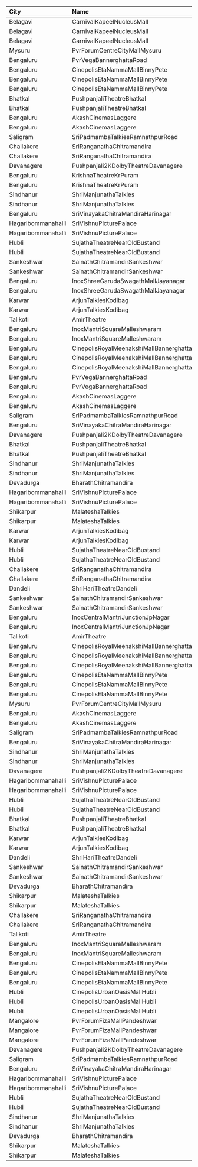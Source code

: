 | City               | Name                                        |  Time | Type        | Price | Capacity | Booked |
| :----------------- | :------------------------------------------ | ----: | :---------- | ----: | -------: | -----: |
| Belagavi           | CarnivalKapeelNucleusMall                   | 09:00 | Platinum    |  110₹ |      140 |      0 |
| Belagavi           | CarnivalKapeelNucleusMall                   | 09:00 | Gold        |  110₹ |       85 |      0 |
| Belagavi           | CarnivalKapeelNucleusMall                   | 09:00 | Silver      |  110₹ |       51 |      0 |
| Mysuru             | PvrForumCentreCityMallMysuru                | 09:55 | Classic     |  110₹ |      152 |     14 |
| Bengaluru          | PvrVegaBannerghattaRoad                     | 10:00 | Classic     |  112₹ |      118 |      0 |
| Bengaluru          | CinepolisEtaNammaMallBinnyPete              | 10:15 | Normal      |  110₹ |       10 |      0 |
| Bengaluru          | CinepolisEtaNammaMallBinnyPete              | 10:15 | Executive   |  110₹ |       82 |      0 |
| Bengaluru          | CinepolisEtaNammaMallBinnyPete              | 10:15 | Premium     |  110₹ |       47 |      4 |
| Bhatkal            | PushpanjaliTheatreBhatkal                   | 10:30 | Balcony     |  100₹ |      182 |     94 |
| Bhatkal            | PushpanjaliTheatreBhatkal                   | 10:30 | 2ndClass    |   90₹ |      336 |    248 |
| Bengaluru          | AkashCinemasLaggere                         | 10:30 | GoldClass   |  150₹ |       44 |     44 |
| Bengaluru          | AkashCinemasLaggere                         | 10:30 | SilverClass |  100₹ |      729 |    669 |
| Saligram           | SriPadmambaTalkiesRamnathpurRoad            | 10:30 | First       |   80₹ |      302 |    100 |
| Challakere         | SriRanganathaChitramandira                  | 10:30 | Balcony     |  120₹ |      300 |    200 |
| Challakere         | SriRanganathaChitramandira                  | 10:30 | SecondClass |  100₹ |      483 |    383 |
| Davanagere         | Pushpanjali2KDolbyTheatreDavanagere         | 10:45 | Balcony     |  150₹ |      338 |    279 |
| Bengaluru          | KrishnaTheatreKrPuram                       | 10:45 | Balcony     |  120₹ |      271 |    243 |
| Bengaluru          | KrishnaTheatreKrPuram                       | 10:45 | FirstClass  |   50₹ |      600 |    600 |
| Sindhanur          | ShriManjunathaTalkies                       | 11:00 | FirstClass  |   81₹ |      220 |    120 |
| Sindhanur          | ShriManjunathaTalkies                       | 11:00 | SecondClass |   71₹ |      260 |    260 |
| Bengaluru          | SriVinayakaChitraMandiraHarinagar           | 11:00 | FirstClass  |  100₹ |      450 |    389 |
| Hagaribommanahalli | SriVishnuPicturePalace                      | 11:00 | Balcony     |   81₹ |      200 |    150 |
| Hagaribommanahalli | SriVishnuPicturePalace                      | 11:00 | SecondClass |   81₹ |      300 |    250 |
| Hubli              | SujathaTheatreNearOldBustand                | 11:30 | Balcony     |  130₹ |      289 |     90 |
| Hubli              | SujathaTheatreNearOldBustand                | 11:30 | DCircle     |  100₹ |      558 |    138 |
| Sankeshwar         | SainathChitramandirSankeshwar               | 11:45 | Balcony     |   80₹ |       20 |      0 |
| Sankeshwar         | SainathChitramandirSankeshwar               | 11:45 | DressCircle |   70₹ |       20 |      0 |
| Bengaluru          | InoxShreeGarudaSwagathMallJayanagar         | 11:55 | Club        |  150₹ |       45 |      0 |
| Bengaluru          | InoxShreeGarudaSwagathMallJayanagar         | 11:55 | Executive   |  150₹ |      131 |      0 |
| Karwar             | ArjunTalkiesKodibag                         | 12:00 | Balcony     |  150₹ |      161 |     78 |
| Karwar             | ArjunTalkiesKodibag                         | 12:00 | Dresscircle |  100₹ |      395 |    260 |
| Talikoti           | AmirTheatre                                 | 12:00 | DressCircle |  100₹ |      250 |    150 |
| Bengaluru          | InoxMantriSquareMalleshwaram                | 12:25 | Club        |  150₹ |      251 |      0 |
| Bengaluru          | InoxMantriSquareMalleshwaram                | 12:25 | Royal       |  300₹ |       10 |      0 |
| Bengaluru          | CinepolisRoyalMeenakshiMallBannerghattaRoad | 12:45 | Normal      |  120₹ |       28 |      0 |
| Bengaluru          | CinepolisRoyalMeenakshiMallBannerghattaRoad | 12:45 | Executive   |  120₹ |       76 |      0 |
| Bengaluru          | CinepolisRoyalMeenakshiMallBannerghattaRoad | 12:45 | Premium     |  120₹ |       29 |      2 |
| Bengaluru          | PvrVegaBannerghattaRoad                     | 13:10 | Classic     |  140₹ |      142 |      2 |
| Bengaluru          | PvrVegaBannerghattaRoad                     | 13:10 | Recliner    |  230₹ |       12 |      0 |
| Bengaluru          | AkashCinemasLaggere                         | 13:30 | GoldClass   |  150₹ |       44 |     44 |
| Bengaluru          | AkashCinemasLaggere                         | 13:30 | SilverClass |  100₹ |      729 |    669 |
| Saligram           | SriPadmambaTalkiesRamnathpurRoad            | 13:30 | First       |   80₹ |      302 |    100 |
| Bengaluru          | SriVinayakaChitraMandiraHarinagar           | 13:30 | FirstClass  |  100₹ |      450 |    389 |
| Davanagere         | Pushpanjali2KDolbyTheatreDavanagere         | 13:45 | Balcony     |  150₹ |      338 |    279 |
| Bhatkal            | PushpanjaliTheatreBhatkal                   | 14:00 | Balcony     |  100₹ |      182 |     94 |
| Bhatkal            | PushpanjaliTheatreBhatkal                   | 14:00 | 2ndClass    |   90₹ |      336 |    248 |
| Sindhanur          | ShriManjunathaTalkies                       | 14:00 | FirstClass  |   81₹ |      220 |    120 |
| Sindhanur          | ShriManjunathaTalkies                       | 14:00 | SecondClass |   71₹ |      260 |    260 |
| Devadurga          | BharathChitramandira                        | 14:00 | FirstClass  |  101₹ |      360 |    260 |
| Hagaribommanahalli | SriVishnuPicturePalace                      | 14:00 | Balcony     |   81₹ |      200 |    150 |
| Hagaribommanahalli | SriVishnuPicturePalace                      | 14:00 | SecondClass |   81₹ |      300 |    250 |
| Shikarpur          | MalateshaTalkies                            | 14:00 | Balcony     |  101₹ |       15 |     15 |
| Shikarpur          | MalateshaTalkies                            | 14:00 | FirstClass  |  101₹ |      411 |    311 |
| Karwar             | ArjunTalkiesKodibag                         | 14:30 | Balcony     |  150₹ |      161 |     78 |
| Karwar             | ArjunTalkiesKodibag                         | 14:30 | Dresscircle |  100₹ |      395 |    260 |
| Hubli              | SujathaTheatreNearOldBustand                | 14:30 | Balcony     |  130₹ |      289 |     90 |
| Hubli              | SujathaTheatreNearOldBustand                | 14:30 | DCircle     |  100₹ |      558 |    138 |
| Challakere         | SriRanganathaChitramandira                  | 14:30 | Balcony     |  120₹ |      300 |    200 |
| Challakere         | SriRanganathaChitramandira                  | 14:30 | SecondClass |  100₹ |      483 |    383 |
| Dandeli            | ShriHariTheatreDandeli                      | 14:45 | Balcony     |  150₹ |       90 |      0 |
| Sankeshwar         | SainathChitramandirSankeshwar               | 14:45 | Balcony     |   80₹ |       20 |      0 |
| Sankeshwar         | SainathChitramandirSankeshwar               | 14:45 | DressCircle |   70₹ |       20 |      0 |
| Bengaluru          | InoxCentralMantriJunctionJpNagar            | 15:00 | Club        |  210₹ |      219 |      0 |
| Bengaluru          | InoxCentralMantriJunctionJpNagar            | 15:00 | Royal       |  320₹ |       10 |      0 |
| Talikoti           | AmirTheatre                                 | 15:00 | DressCircle |  100₹ |      250 |    150 |
| Bengaluru          | CinepolisRoyalMeenakshiMallBannerghattaRoad | 15:45 | Normal      |  130₹ |       26 |      0 |
| Bengaluru          | CinepolisRoyalMeenakshiMallBannerghattaRoad | 15:45 | Executive   |  130₹ |       71 |      0 |
| Bengaluru          | CinepolisRoyalMeenakshiMallBannerghattaRoad | 15:45 | Premium     |  130₹ |       30 |      3 |
| Bengaluru          | CinepolisEtaNammaMallBinnyPete              | 15:45 | Normal      |  160₹ |       10 |      0 |
| Bengaluru          | CinepolisEtaNammaMallBinnyPete              | 15:45 | Executive   |  160₹ |       82 |      0 |
| Bengaluru          | CinepolisEtaNammaMallBinnyPete              | 15:45 | Premium     |  160₹ |       34 |      2 |
| Mysuru             | PvrForumCentreCityMallMysuru                | 15:50 | Classic     |  140₹ |      152 |     16 |
| Bengaluru          | AkashCinemasLaggere                         | 16:30 | GoldClass   |  150₹ |       44 |     44 |
| Bengaluru          | AkashCinemasLaggere                         | 16:30 | SilverClass |  100₹ |      729 |    669 |
| Saligram           | SriPadmambaTalkiesRamnathpurRoad            | 16:30 | First       |   80₹ |      302 |    100 |
| Bengaluru          | SriVinayakaChitraMandiraHarinagar           | 16:30 | FirstClass  |  100₹ |      450 |    389 |
| Sindhanur          | ShriManjunathaTalkies                       | 17:00 | FirstClass  |   81₹ |      220 |    120 |
| Sindhanur          | ShriManjunathaTalkies                       | 17:00 | SecondClass |   71₹ |      260 |    260 |
| Davanagere         | Pushpanjali2KDolbyTheatreDavanagere         | 17:00 | Balcony     |  150₹ |      338 |    279 |
| Hagaribommanahalli | SriVishnuPicturePalace                      | 17:00 | Balcony     |   81₹ |      200 |    150 |
| Hagaribommanahalli | SriVishnuPicturePalace                      | 17:00 | SecondClass |   81₹ |      300 |    250 |
| Hubli              | SujathaTheatreNearOldBustand                | 17:00 | Balcony     |  130₹ |      289 |     90 |
| Hubli              | SujathaTheatreNearOldBustand                | 17:00 | DCircle     |  100₹ |      558 |    138 |
| Bhatkal            | PushpanjaliTheatreBhatkal                   | 17:30 | Balcony     |  100₹ |      182 |     94 |
| Bhatkal            | PushpanjaliTheatreBhatkal                   | 17:30 | 2ndClass    |   90₹ |      336 |    248 |
| Karwar             | ArjunTalkiesKodibag                         | 17:30 | Balcony     |  150₹ |      161 |     78 |
| Karwar             | ArjunTalkiesKodibag                         | 17:30 | Dresscircle |  100₹ |      395 |    260 |
| Dandeli            | ShriHariTheatreDandeli                      | 17:45 | Balcony     |  150₹ |       90 |      0 |
| Sankeshwar         | SainathChitramandirSankeshwar               | 17:45 | Balcony     |   80₹ |       20 |      0 |
| Sankeshwar         | SainathChitramandirSankeshwar               | 17:45 | DressCircle |   70₹ |       20 |      0 |
| Devadurga          | BharathChitramandira                        | 18:00 | FirstClass  |  101₹ |      360 |    260 |
| Shikarpur          | MalateshaTalkies                            | 18:00 | Balcony     |  101₹ |       15 |     15 |
| Shikarpur          | MalateshaTalkies                            | 18:00 | FirstClass  |  101₹ |      411 |    311 |
| Challakere         | SriRanganathaChitramandira                  | 18:00 | Balcony     |  120₹ |      300 |    200 |
| Challakere         | SriRanganathaChitramandira                  | 18:00 | SecondClass |  100₹ |      483 |    383 |
| Talikoti           | AmirTheatre                                 | 18:00 | DressCircle |  100₹ |      250 |    150 |
| Bengaluru          | InoxMantriSquareMalleshwaram                | 18:30 | Club        |  210₹ |      130 |      0 |
| Bengaluru          | InoxMantriSquareMalleshwaram                | 18:30 | Royal       |  300₹ |        4 |      0 |
| Bengaluru          | CinepolisEtaNammaMallBinnyPete              | 18:30 | Normal      |  160₹ |       10 |      0 |
| Bengaluru          | CinepolisEtaNammaMallBinnyPete              | 18:30 | Executive   |  160₹ |       82 |      0 |
| Bengaluru          | CinepolisEtaNammaMallBinnyPete              | 18:30 | Premium     |  160₹ |       47 |      0 |
| Hubli              | CinepolisUrbanOasisMallHubli                | 18:50 | Normal      |  160₹ |       38 |      0 |
| Hubli              | CinepolisUrbanOasisMallHubli                | 18:50 | Executive   |  160₹ |      103 |      0 |
| Hubli              | CinepolisUrbanOasisMallHubli                | 18:50 | Premium     |  180₹ |       62 |     12 |
| Mangalore          | PvrForumFizaMallPandeshwar                  | 18:55 | Classic     |  150₹ |      133 |      0 |
| Mangalore          | PvrForumFizaMallPandeshwar                  | 18:55 | Prime       |  150₹ |       69 |      0 |
| Mangalore          | PvrForumFizaMallPandeshwar                  | 18:55 | Recliner    |  300₹ |       13 |      0 |
| Davanagere         | Pushpanjali2KDolbyTheatreDavanagere         | 19:30 | Balcony     |  150₹ |      338 |    279 |
| Saligram           | SriPadmambaTalkiesRamnathpurRoad            | 19:30 | First       |   80₹ |      302 |    100 |
| Bengaluru          | SriVinayakaChitraMandiraHarinagar           | 19:30 | FirstClass  |  100₹ |      450 |    391 |
| Hagaribommanahalli | SriVishnuPicturePalace                      | 19:30 | Balcony     |   81₹ |      200 |    150 |
| Hagaribommanahalli | SriVishnuPicturePalace                      | 19:30 | SecondClass |   81₹ |      300 |    250 |
| Hubli              | SujathaTheatreNearOldBustand                | 19:30 | Balcony     |  130₹ |      289 |     90 |
| Hubli              | SujathaTheatreNearOldBustand                | 19:30 | DCircle     |  100₹ |      558 |    138 |
| Sindhanur          | ShriManjunathaTalkies                       | 20:00 | FirstClass  |   81₹ |      220 |    120 |
| Sindhanur          | ShriManjunathaTalkies                       | 20:00 | SecondClass |   71₹ |      260 |    260 |
| Devadurga          | BharathChitramandira                        | 20:00 | FirstClass  |  101₹ |      360 |    260 |
| Shikarpur          | MalateshaTalkies                            | 21:00 | Balcony     |  101₹ |       15 |     15 |
| Shikarpur          | MalateshaTalkies                            | 21:00 | FirstClass  |  101₹ |      411 |    311 |
